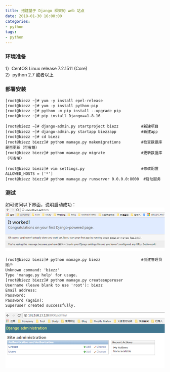```yaml
---
title: 搭建基于 Django 框架的 web 站点
date: 2018-01-30 16:00:00
categories:
- python
tags:
- python
---
```


### 环境准备
1）CentOS Linux release 7.2.1511 (Core)  
2）python 2.7 或者以上

### 部署安装
```
[root@biezz ~]# yum -y install epel-release
[root@biezz ~]# yum -y install python-pip
[root@biezz ~]# python -m pip install --upgrade pip
[root@biezz ~]# pip install Django==1.8.16

[root@biezz ~]# django-admin.py startproject biezz          #新建项目
[root@biezz ~]# django-admin.py startapp biezzapp           #新建app
[root@biezz ~]# cd biezz
[root@biezz biezz]# python manage.py makemigrations         #检查数据库是否更新（可省略）
[root@biezz biezz]# python manage.py migrate                #更新数据库（可省略）

[root@biezz biezz]# vim settings.py                         #修改配置
ALLOWED_HOSTS = ['*']
[root@biezz biezz]# python manage.py runserver 0.0.0.0:8000  #启动服务
```
### 测试
如可访问以下界面，说明启动成功：  
![页面](/images/05.jpg)

```
[root@biezz biezz]# python manage.py biezz                  #创建管理员账户
Unknown command: 'biezz'
Type 'manage.py help' for usage.
[root@biezz biezz]# python manage.py createsuperuser
Username (leave blank to use 'root'): biezz
Email address: 
Password: 
Password (again): 
Superuser created successfully.
```
![登录测试](/images/06.jpg)
